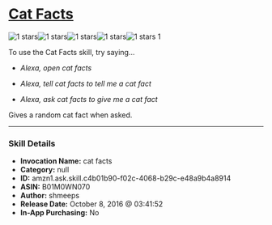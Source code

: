 # [Cat Facts](http://alexa.amazon.com/#skills/amzn1.ask.skill.c4b01b90-f02c-4068-b29c-e48a9b4a8914)
![1 stars](../../images/ic_star_black_18dp_1x.png)![1 stars](../../images/ic_star_border_black_18dp_1x.png)![1 stars](../../images/ic_star_border_black_18dp_1x.png)![1 stars](../../images/ic_star_border_black_18dp_1x.png)![1 stars](../../images/ic_star_border_black_18dp_1x.png) 1

To use the Cat Facts skill, try saying...

* *Alexa, open cat facts*

* *Alexa, tell cat facts to tell me a cat fact*

* *Alexa, ask cat facts to give me a cat fact*

Gives a random cat fact when asked.

***

### Skill Details

* **Invocation Name:** cat facts
* **Category:** null
* **ID:** amzn1.ask.skill.c4b01b90-f02c-4068-b29c-e48a9b4a8914
* **ASIN:** B01M0WN070
* **Author:** shmeeps
* **Release Date:** October 8, 2016 @ 03:41:52
* **In-App Purchasing:** No
